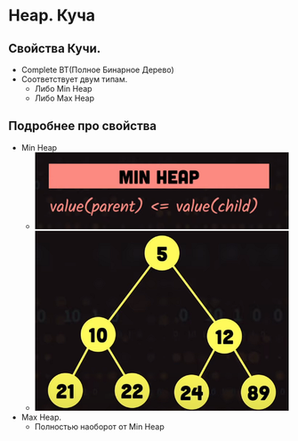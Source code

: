 # Heap. Куча

## Свойства Кучи.
* Complete BT(Полное Бинарное Дерево)
* Соответствует двум типам. 
  * Либо Min Heap 
  * Либо Max Heap

## Подробнее про свойства
* Min Heap 
  * ![img.png](docs/MinHeap.png)
  * ![img.png](docs/MinHeapExample.png)
* Max Heap.
  * Полностью наоборот от Min Heap